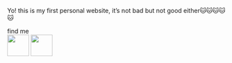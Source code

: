 Yo! this is my first personal website, it’s not bad but not good either🐱🐱🐱🐱🐱

find me <br>
<a href="https://twitter.com/grifixn"><img src="https://upload.wikimedia.org/wikipedia/commons/thumb/6/6f/Logo_of_Twitter.svg/512px-Logo_of_Twitter.svg.png?20220821125553" width="50px"></a> 
<a href="https://twitter.com/grifixn](https://www.instagram.com/alixatofer/)"><img src="https://upload.wikimedia.org/wikipedia/commons/thumb/e/e7/Instagram_logo_2016.svg/768px-Instagram_logo_2016.svg.png" width="50px"></a>
